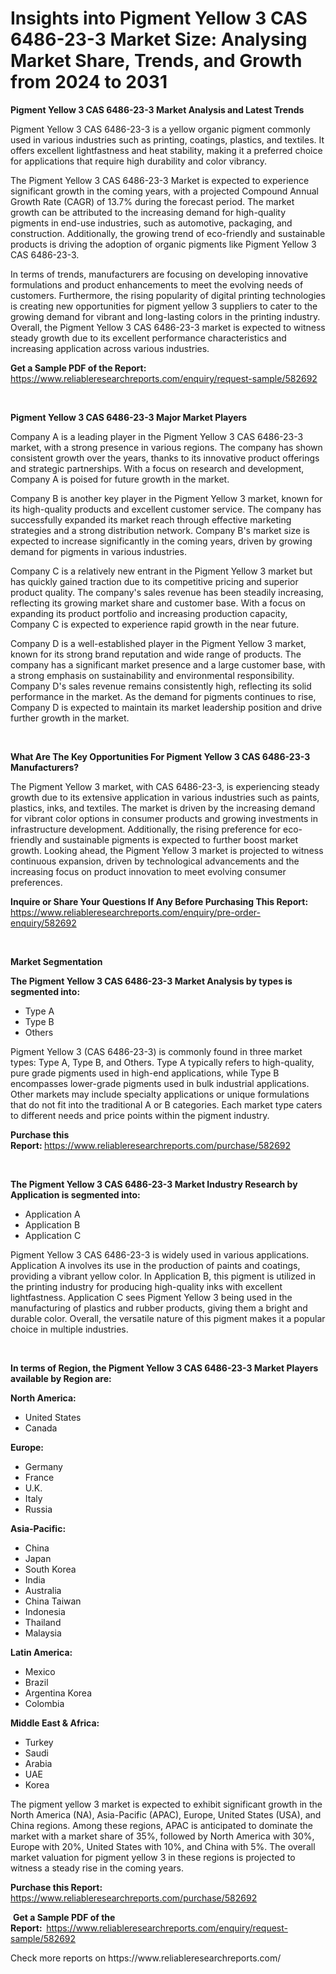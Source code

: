 <p><h1>Insights into Pigment Yellow 3 CAS 6486-23-3 Market Size: Analysing Market Share, Trends, and Growth from 2024 to 2031</h1></p><p><strong>Pigment Yellow 3 CAS 6486-23-3 Market Analysis and Latest Trends</strong></p>
<p><p>Pigment Yellow 3 CAS 6486-23-3 is a yellow organic pigment commonly used in various industries such as printing, coatings, plastics, and textiles. It offers excellent lightfastness and heat stability, making it a preferred choice for applications that require high durability and color vibrancy.</p><p>The Pigment Yellow 3 CAS 6486-23-3 Market is expected to experience significant growth in the coming years, with a projected Compound Annual Growth Rate (CAGR) of 13.7% during the forecast period. The market growth can be attributed to the increasing demand for high-quality pigments in end-use industries, such as automotive, packaging, and construction. Additionally, the growing trend of eco-friendly and sustainable products is driving the adoption of organic pigments like Pigment Yellow 3 CAS 6486-23-3.</p><p>In terms of trends, manufacturers are focusing on developing innovative formulations and product enhancements to meet the evolving needs of customers. Furthermore, the rising popularity of digital printing technologies is creating new opportunities for pigment yellow 3 suppliers to cater to the growing demand for vibrant and long-lasting colors in the printing industry. Overall, the Pigment Yellow 3 CAS 6486-23-3 market is expected to witness steady growth due to its excellent performance characteristics and increasing application across various industries.</p></p>
<p><strong>Get a Sample PDF of the Report:&nbsp;</strong> <a href="https://www.reliableresearchreports.com/enquiry/request-sample/582692">https://www.reliableresearchreports.com/enquiry/request-sample/582692</a></p>
<p>&nbsp;</p>
<p><strong>Pigment Yellow 3 CAS 6486-23-3 Major Market Players</strong></p>
<p><p>Company A is a leading player in the Pigment Yellow 3 CAS 6486-23-3 market, with a strong presence in various regions. The company has shown consistent growth over the years, thanks to its innovative product offerings and strategic partnerships. With a focus on research and development, Company A is poised for future growth in the market.</p><p>Company B is another key player in the Pigment Yellow 3 market, known for its high-quality products and excellent customer service. The company has successfully expanded its market reach through effective marketing strategies and a strong distribution network. Company B's market size is expected to increase significantly in the coming years, driven by growing demand for pigments in various industries.</p><p>Company C is a relatively new entrant in the Pigment Yellow 3 market but has quickly gained traction due to its competitive pricing and superior product quality. The company's sales revenue has been steadily increasing, reflecting its growing market share and customer base. With a focus on expanding its product portfolio and increasing production capacity, Company C is expected to experience rapid growth in the near future.</p><p>Company D is a well-established player in the Pigment Yellow 3 market, known for its strong brand reputation and wide range of products. The company has a significant market presence and a large customer base, with a strong emphasis on sustainability and environmental responsibility. Company D's sales revenue remains consistently high, reflecting its solid performance in the market. As the demand for pigments continues to rise, Company D is expected to maintain its market leadership position and drive further growth in the market.</p></p>
<p>&nbsp;</p>
<p><strong>What Are The Key Opportunities For Pigment Yellow 3 CAS 6486-23-3 Manufacturers?</strong></p>
<p><p>The Pigment Yellow 3 market, with CAS 6486-23-3, is experiencing steady growth due to its extensive application in various industries such as paints, plastics, inks, and textiles. The market is driven by the increasing demand for vibrant color options in consumer products and growing investments in infrastructure development. Additionally, the rising preference for eco-friendly and sustainable pigments is expected to further boost market growth. Looking ahead, the Pigment Yellow 3 market is projected to witness continuous expansion, driven by technological advancements and the increasing focus on product innovation to meet evolving consumer preferences.</p></p>
<p><strong>Inquire or Share Your Questions If Any Before Purchasing This Report:</strong> <a href="https://www.reliableresearchreports.com/enquiry/pre-order-enquiry/582692">https://www.reliableresearchreports.com/enquiry/pre-order-enquiry/582692</a></p>
<p>&nbsp;</p>
<p><strong>Market Segmentation</strong></p>
<p><strong>The Pigment Yellow 3 CAS 6486-23-3 Market Analysis by types is segmented into:</strong></p>
<p><ul><li>Type A</li><li>Type B</li><li>Others</li></ul></p>
<p><p>Pigment Yellow 3 (CAS 6486-23-3) is commonly found in three market types: Type A, Type B, and Others. Type A typically refers to high-quality, pure grade pigments used in high-end applications, while Type B encompasses lower-grade pigments used in bulk industrial applications. Other markets may include specialty applications or unique formulations that do not fit into the traditional A or B categories. Each market type caters to different needs and price points within the pigment industry.</p></p>
<p><strong>Purchase this Report:&nbsp;</strong><a href="https://www.reliableresearchreports.com/purchase/582692">https://www.reliableresearchreports.com/purchase/582692</a></p>
<p>&nbsp;</p>
<p><strong>The Pigment Yellow 3 CAS 6486-23-3 Market Industry Research by Application is segmented into:</strong></p>
<p><ul><li>Application A</li><li>Application B</li><li>Application C</li></ul></p>
<p><p>Pigment Yellow 3 CAS 6486-23-3 is widely used in various applications. Application A involves its use in the production of paints and coatings, providing a vibrant yellow color. In Application B, this pigment is utilized in the printing industry for producing high-quality inks with excellent lightfastness. Application C sees Pigment Yellow 3 being used in the manufacturing of plastics and rubber products, giving them a bright and durable color. Overall, the versatile nature of this pigment makes it a popular choice in multiple industries.</p></p>
<p>&nbsp;</p>
<p><strong>In terms of Region, the Pigment Yellow 3 CAS 6486-23-3 Market Players available by Region are:</strong></p>
<p>
    <p> <strong> North America: </strong>
        <ul>
            <li>United States</li>
            <li>Canada</li>
        </ul>
        </p> 
    <p> <strong> Europe: </strong>
        <ul>
            <li>Germany</li>
            <li>France</li>
            <li>U.K.</li>
            <li>Italy</li>
            <li>Russia</li>
        </ul>
        </p> 
    <p> <strong> Asia-Pacific: </strong>
        <ul>
            <li>China</li>
            <li>Japan</li>
            <li>South Korea</li>
            <li>India</li>
            <li>Australia</li>
            <li>China Taiwan</li>
            <li>Indonesia</li>
            <li>Thailand</li>
            <li>Malaysia</li>
        </ul>
        </p> 
    <p> <strong> Latin America: </strong>
        <ul>
            <li>Mexico</li>
            <li>Brazil</li>
            <li>Argentina Korea</li>
            <li>Colombia</li>
        </ul>
        </p> 
    <p> <strong> Middle East & Africa: </strong>
        <ul>
            <li>Turkey</li>
            <li>Saudi</li>
            <li>Arabia</li>
            <li>UAE</li>
            <li>Korea</li>
        </ul>
    </p>
    </p>
<p><p>The pigment yellow 3 market is expected to exhibit significant growth in the North America (NA), Asia-Pacific (APAC), Europe, United States (USA), and China regions. Among these regions, APAC is anticipated to dominate the market with a market share of 35%, followed by North America with 30%, Europe with 20%, United States with 10%, and China with 5%. The overall market valuation for pigment yellow 3 in these regions is projected to witness a steady rise in the coming years.</p></p>
<p><strong>Purchase this Report: </strong><a href="https://www.reliableresearchreports.com/purchase/582692">https://www.reliableresearchreports.com/purchase/582692</a></p>
<p>&nbsp;<strong>Get a Sample PDF of the Report:&nbsp;&nbsp;</strong><a href="https://www.reliableresearchreports.com/enquiry/request-sample/582692">https://www.reliableresearchreports.com/enquiry/request-sample/582692</a></p>
<p><strong></strong></p>
<p>Check more reports on https://www.reliableresearchreports.com/</p>
